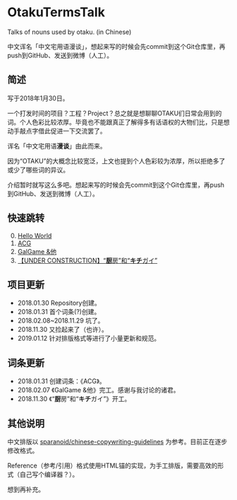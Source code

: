 # OtakuTermsTalk
Talks of nouns used by otaku. (in Chinese)

中文诨名「中文宅用语漫谈」，想起来写的时候会先commit到这个Git仓库里，再push到GitHub、发送到微博（人工）。

## 简述
写于2018年1月30日。

一个打发时间的项目？工程？Project？总之就是想聊聊OTAKU们日常会用到的词。个人色彩比较浓厚。毕竟也不能跟真正了解得多有话语权的大物们比，只是想动手敲点字借此促进一下交流罢了。

诨名「中文宅用语**漫谈**」由此而来。

因为“OTAKU”的大概念比较宽泛，上文也提到个人色彩较为浓厚，所以拒绝多了或少了哪些词的异议。

介绍暂时就写这么多吧。想起来写的时候会先commit到这个Git仓库里，再push到GitHub、发送到微博（人工）。

## 快速跳转
0. [Hello World](https://github.com/HasukaPoi/OtakuTermsTalk/blob/master/article/00_HelloWorld.md)
1. [ACG](https://github.com/HasukaPoi/OtakuTermsTalk/blob/master/article/01_ACG.md)
2. [GalGame &他](https://github.com/HasukaPoi/OtakuTermsTalk/blob/master/article/02_GalGameAnd.md)
3. [【UNDER CONSTRUCTION】“**厨**房”和“**キチ**ガイ”](https://github.com/HasukaPoi/OtakuTermsTalk/blob/master/article/03_ChuboAndKichigai.md)
 
## 项目更新
- 2018.01.30 Repository创建。
- 2018.01.31 首个词条(?)创建。 
- 2018.02.08~2018.11.29 坑了。
- 2018.11.30 又捡起来了（也许）。
- 2019.01.12 针对排版格式等进行了小量更新和规范。

## 词条更新
- 2018.01.31 创建词条：《ACG》。
- 2018.02.07 《GalGame &他》完工。感谢与我讨论的诸君。
- 2018.11.30 《“**厨**房”和“**キチ**ガイ”》开工。

## 其他说明
中文排版以 [sparanoid/chinese-copywriting-guidelines](https://github.com/sparanoid/chinese-copywriting-guidelines) 为参考。目前正在逐步修改格式。

Reference（参考/引用）格式使用HTML锚的实现，为手工排版，需要高效的形式（自己写个编译器？）。

想到再补充。